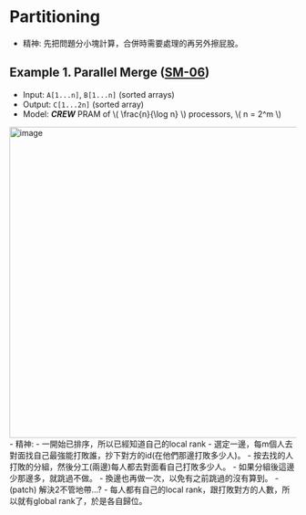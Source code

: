 # Partitioning

- 精神: 先把問題分小塊計算，合併時需要處理的再另外擦屁股。

## Example 1. Parallel Merge ([SM-06](https://github.com/NTHU-SCOPELAB/parallel-algorithm-code/tree/main/SM06_Merging))
- Input: `A[1...n]`, `B[1...n]` (sorted arrays)
- Output: `C[1...2n]` (sorted array)
- Model: ***CREW*** PRAM of \\( \frac{n}{\log n}  \\) processors, \\( n = 2^m \\)
<img width="545" alt="image" src="https://github.com/user-attachments/assets/b43fd13e-50fa-44d3-b0b8-4f6ae2b95e3c" />
- 精神:
  - 一開始已排序，所以已經知道自己的local rank
  - 選定一邊，每m個人去對面找自己最強能打敗誰，抄下對方的id(在他們那邊打敗多少人)。
    - 按去找的人打敗的分組，然後分工(兩邊)每人都去對面看自己打敗多少人。 
    - 如果分組後這邊少那邊多，就跳過不做。
  - 換邊也再做一次，以免有之前跳過的沒有算到。
  - (patch) 解決2不管地帶...?
  - 每人都有自己的local rank，跟打敗對方的人數，所以就有global rank了，於是各自歸位。
